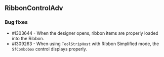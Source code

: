 ## RibbonControlAdv

### Bug fixes

* \#I303644 - When the designer opens, ribbon items are properly loaded into the Ribbon.
* \#I309263 - When using `ToolStripHost` with Ribbon Simplified mode, the `SfCombobox` control displays properly.
